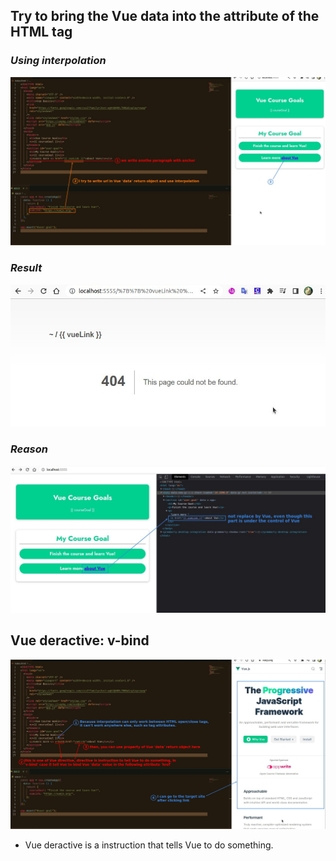## **Try to bring the Vue data into the attribute of the HTML tag**

### _Using interpolation_

![Alt try to use interpolation in attr of html tag](pic/01.jpg)

### _Result_

![Alt 404](pic/02.jpg)

### _Reason_

![Alt no replace](pic/03.jpg)

## **Vue deractive: v-bind**

![Alt deractive: v-bind](pic/04.jpg)

- Vue deractive is a instruction that tells Vue to do something.
